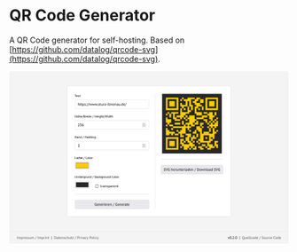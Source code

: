 # QR Code Generator

A QR Code generator for self-hosting. Based on [https://github.com/datalog/qrcode-svg](https://github.com/datalog/qrcode-svg).

![QR Code Generator](img/screenshot.png)
